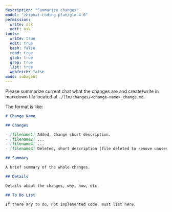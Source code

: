 ```yaml
---
description: "Summarize changes"
model: "zhipuai-coding-plan/glm-4.6"
permission:
  write: ask
  edit: ask
tools:
  write: true
  edit: true
  bash: false
  read: true
  glob: true
  grep: true
  list: true
  webfetch: false
mode: subagent
---
```


Please summarize current chat what the changes are and create/write in markdown
file located at `./llm/changes/<change-name>_change.md`.

The format is like:

```markdown
# Change Name

## Changes

- [filename1] Added, Change short description.
- [filename2] ...
- [filename4] ...
- [filename3] Deleted, short description (file deleted to remove unused code)

## Summary

A brief summary of the whole changes.

## Details

Details about the changes, why, how, etc.

## To Do List

If there any to do, not implemented code, must list here.
```
